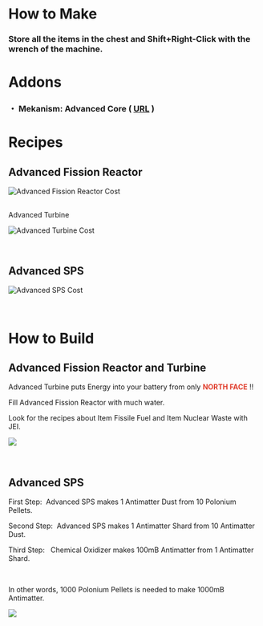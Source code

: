 # How to Make

### Store all the items in the chest and Shift+Right-Click with the wrench of the machine.

# Addons

### **・** Mekanism: Advanced Core ( [URL](https://www.curseforge.com/minecraft/mc-mods/mekanism-advanced-core) )

# Recipes

## Advanced Fission Reactor

![Advanced Fission Reactor Cost](https://media.forgecdn.net/attachments/description/null/description_c86953a2-be4c-49b9-abbe-11c56fd7d054.png)

##   
Advanced Turbine

![Advanced Turbine Cost](https://media.forgecdn.net/attachments/description/null/description_a71e0d1c-150f-43c8-a82e-441a20609cf8.png)

 

## Advanced SPS

![Advanced SPS Cost](https://media.forgecdn.net/attachments/description/null/description_0d751059-5438-422f-adab-d03f18e2eab4.png)

  

# How to Build

## Advanced Fission Reactor and Turbine

Advanced Turbine puts Energy into your battery from only **<span style="color: #e03e2d;">NORTH FACE</span>** !!

Fill Advanced Fission Reactor with much water.

Look for the recipes about Item Fissile Fuel and Item Nuclear Waste with JEI.

![](https://media.forgecdn.net/attachments/description/1208001/description_fe4d0eec-0b25-47f6-bde9-35757ebb486a.PNG)

 

## Advanced SPS

First Step:  Advanced SPS makes 1 Antimatter Dust from 10 Polonium Pellets.

Second Step:  Advanced SPS makes 1 Antimatter Shard from 10 Antimatter Dust.

Third Step:   Chemical Oxidizer makes 100mB Antimatter from 1 Antimatter Shard.

 

In other words, 1000 Polonium Pellets is needed to make 1000mB Antimatter.

![](https://media.forgecdn.net/attachments/description/1208001/description_190927d6-0538-468d-9ed5-d5e7825ba312.png)
